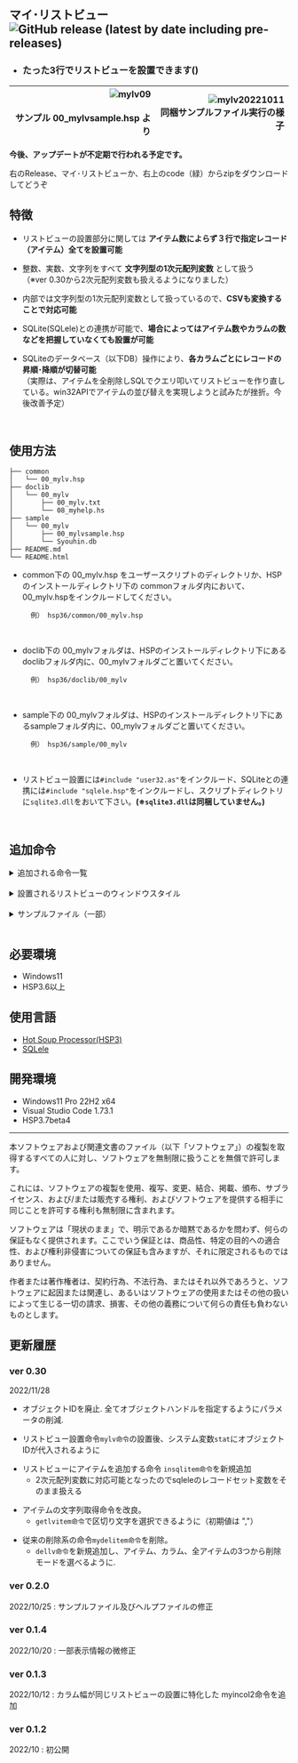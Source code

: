 ## マイ･リストビュー ![GitHub release (latest by date including pre-releases)](https://img.shields.io/github/v/release/YUZRANIUM/00_mylv?include_prereleases&style=flat-square)

* ### たった3行でリストビューを設置できます()

 | ![mylv09](https://user-images.githubusercontent.com/83401251/195272530-d8e14629-fb4e-4794-82a1-b06937b9c067.png)<br><br>サンプル 00_mylvsample.hsp より | ![mylv20221011](https://user-images.githubusercontent.com/83401251/195083006-a499adee-a00d-4e33-9066-2b5a7e2ef537.png)<br>同梱サンプルファイル実行の様子 |
 | ------------------------------------------------------------------------------------------------------------------------------------------------------: | -------------------------------------------------------------------------------------------------------------------------------------------------------: |

**今後、アップデートが不定期で行われる予定です。**

右のRelease、マイ･リストビューか、右上のcode（緑）からzipをダウンロードしてどうぞ

## 特徴

* リストビューの設置部分に関しては **アイテム数によらず３行で指定レコード（アイテム）全てを設置可能**

* 整数、実数、文字列をすべて **文字列型の1次元配列変数** として扱う<br>（※ver 0.30から2次元配列変数も扱えるようになりました）

* 内部では文字列型の1次元配列変数として扱っているので、**CSVも変換することで対応可能**

* SQLite(SQLele)との連携が可能で、**場合によってはアイテム数やカラムの数などを把握していなくても設置が可能**

* SQLiteのデータベース（以下DB）操作により、**各カラムごとにレコードの昇順･降順が切替可能**<br>（実際は、アイテムを全削除しSQLでクエリ叩いてリストビューを作り直している。win32APIでアイテムの並び替えを実現しようと試みたが挫折。今後改善予定）


<br>

## 使用方法

~~~
├── common
│   └── 00_mylv.hsp
├── doclib
│   └── 00_mylv
│       ├── 00_mylv.txt
│       └── 08_myhelp.hs
├── sample
│   └── 00_mylv
│       ├── 00_mylvsample.hsp
│       └── Syouhin.db
├── README.md
└── README.html
~~~

* common下の 00_mylv.hsp をユーザースクリプトのディレクトリか、HSP のインストールディレクトリ下の commonフォルダ内において、00_mylv.hspをインクルードしてください。

        例） hsp36/common/00_mylv.hsp
<br>

* doclib下の 00_mylvフォルダは、HSPのインストールディレクトリ下にあるdoclibフォルダ内に、00_mylvフォルダごと置いてください。

        例） hsp36/doclib/00_mylv
<br>

* sample下の 00_mylvフォルダは、HSPのインストールディレクトリ下にあるsampleフォルダ内に、00_mylvフォルダごと置いてください。

        例） hsp36/sample/00_mylv
<br>

* リストビュー設置には`#include "user32.as"`をインクルード、SQLiteとの連携には`#include "sqlele.hsp"`をインクルードし、スクリプトディレクトリに`sqlite3.dll`をおいて下さい。**(※`sqlite3.dll`は同梱していません。)**

<br>

## 追加命令

<details>
<summary>追加される命令一覧</summary>

~~~ c

// リストビュー設置
//
// %1,%2 : Xサイズ,Yサイズ
// %3 : オブジェクトハンドルを受け取る変数
    mylv x, y, objhwnd_var


// リストビューにカラム追加1
//
// %1    : 設置したリストビューのオブジェクトハンドル
// %2    : カラムを格納した配列変数
// %3    : カラムの数
// %4    : カラムの幅(整数型の配列変数)
// %5(0) : 0=左揃え / 1=右揃え / 2=中央揃え
    incolm objhwnd_var, colmun_list, colmun_num, colmun_width


// リストビューにカラム追加2
//
// %1     : 設置したリストビューのオブジェクトハンドル
// %2     : カラムを格納した配列変数
// %3     : カラムの数
// %4(75) : カラムの幅(整数)
// %5(0)  : 0=左揃え / 1=右揃え / 2=中央揃え
    incolm2 objhwnd_var, colmun_list, colmun_num, num


// リストビューにレコードを追加 (1次元配列変数)
//
// %1 : 設置したリストビューのオブジェクトハンドル
// %2 : レコードを格納した配列変数
// %3 : レコードの数
// %4 : カラムの数
    inlvitem objhwnd_var, rec_array, rec_num, colmun_num


// リストビューにレコードを追加 (SQLele, 2次元配列変数に対応)
//
// %1 : 設置したリストビューのオブジェクトハンドル
// %2 : レコードを格納した配列変数
    insqlitem objhwnd_var, array

// リストビューのアイテムの文字列取得
//
// p1 : リストビューのオブジェクトハンドル
// p2 : カラムの数
// p3 : 取得文字列を格納する文字列型変数
// p4 : 配列変数のバッファサイズ
// p5 : 区切り文字
    getlvitem objhwnd_var, colmun_num, getvar, baffer_num


// リストビュー削除
//
// p1    : リストビューのオブジェクトハンドル
// p2(0) : 削除するタイプ(0 = アイテム, 1 = カラム, 2 = アイテムの全削除)
// p3    : 削除するアイテム,カラムのインデックス
    dellv objhwnd_var, type, index

~~~

</details>

<br>

<details>
<summary>設置されるリストビューのウィンドウスタイル</summary>

<br>


| ウィンドウスタイル | 値         | 機能             |
| :----------------- | :--------- | ---------------- |
| WS_CHILD           | 0x40000000 | 子供にする       |
| WS_VISIBLE         | 0x10000000 | 見えるようにする |
| LVS_REPORT         | 0x0001     | 詳細表示         |


| 拡張ウィンドウスタイル | 値         | 機能                       |
| :--------------------- | :--------- | -------------------------- |
| LVS_EX_HEADERDRAGDROP  | 0x00000010 | ヘッダードラッグ・ドロップ |
| LVS_EX_FULLROWSELECT   | 0x00000020 | 横一列まとめて選択         |
| LVS_EX_GRIDLINES       | 0x00000001 | グリッド線の表示           |


</details>

<br>

<details>
<summary>サンプルファイル（一部）</summary>

* ### SQLite(sqlele)連携によるデータの取得（例）

~~~ cpp
    sql_open db
    sql_q "SELECT * FROM MyCPU;", cpu   // 全レコードをレコードセット変数で取得
    sql_close


    col_clist = sql_collist(",", cpu)   // カラムの取得
    split col_clist, ",", col_clist     // カラムを配列に
~~~

* ### リストビュー設置部分

~~~ cpp
    mylv 400, 300, hLVcpu                           // リストビュー設置
    incolm hLVcpu, col_clist, length(cpu), col_cw   // カラムの追加
    insqlitem hLVcpu, cpu                           // 全レコードの追加
~~~

* ### レコードの取得

~~~ cpp
*getlvitem
    sdim getlist, 1024
    sdim syowlist, 1024

    getlvitem hLVcpu, length(cpu), getlist, 1024

    array2note syowlist, getlist

    dialog syowlist, 0, "Get items"
    return
~~~


* ### リストビューの並べ替え（SQLiteによるDB操作を利用）

~~~ cpp
*lvnotify
    // リストビューのオブジェクトハンドルとウィンドウメッセージ通知コード取得
    dupptr NMHDR, lparam, 12, 4  :  hLV = NMHDR(0)

    if (NMHDR(2) == LVN_COLUMNCLICK) {  //通知コードがカラムクリックだった場合に並べ替え

        // クリックされたカラムインデックス取得
        dupptr NMLV, lparam, 40, 4  :  index = NMLV(4)

        sql_open db     // DB OPEN

        switch hLV          // オブジェクトハンドルで分岐 -> 複数のリストビュー対応
            case hLVcpu

                sdim cpu, 2048          // レコードセット変数の初期化
                swc = swc * -1          // 昇降順の切り替え
                if (swc == -1) {sqsc = " DESC;"} else {sqsc = " ASC;"}

                sql_q "SELECT * FROM MyCPU ORDER BY " + col_clist(index) + sqsc, cpu

                dellv hLVcpu, 0, 2      // リストビューの全アイテム消去
                insqlitem hLVcpu, cpu   // 全データをリストビューに追加

                swbreak
        swend
        sql_close       // DB CLOSE
    }
    return
~~~

</details>


<br>

## 必要環境
* Windows11
* HSP3.6以上

## 使用言語
* [Hot Soup Processor(HSP3)](https://hsp.tv/)
* [SQLele](https://www.sqlite.org)

## 開発環境
* Windows11 Pro 22H2 x64
* Visual Studio Code 1.73.1
* HSP3.7beta4

***


本ソフトウェアおよび関連文書のファイル（以下「ソフトウェア」）の複製を取得するすべての人に対し、ソフトウェアを無制限に扱うことを無償で許可します。

これには、ソフトウェアの複製を使用、複写、変更、結合、掲載、頒布、サブライセンス、および/または販売する権利、およびソフトウェアを提供する相手に同じことを許可する権利も無制限に含まれます。

ソフトウェアは「現状のまま」で、明示であるか暗黙であるかを問わず、何らの保証もなく提供されます。ここでいう保証とは、商品性、特定の目的への適合性、および権利非侵害についての保証も含みますが、それに限定されるものではありません。

作者または著作権者は、契約行為、不法行為、またはそれ以外であろうと、ソフトウェアに起因または関連し、あるいはソフトウェアの使用またはその他の扱いによって生じる一切の請求、損害、その他の義務について何らの責任も負わないものとします。


## 更新履歴

### ver 0.30
2022/11/28
* オブジェクトIDを廃止. 全てオブジェクトハンドルを指定するようにパラメータの削減.
<!--  -->
* リストビュー設置命令`mylv命令`の設置後、システム変数`stat`にオブジェクトIDが代入されるように
<!--  -->
* リストビューにアイテムを追加する命令 `insqlitem命令`を新規追加
    * 2次元配列変数に対応可能となったのでsqleleのレコードセット変数をそのまま扱える
<!--  -->
* アイテムの文字列取得命令を改良。
    * `getlvitem命令`で区切り文字を選択できるように（初期値は ","）
<!--  -->
* 従来の削除系の命令`mydelitem命令`を削除。
    * `dellv命令`を新規追加し、アイテム、カラム、全アイテムの3つから削除モードを選べるように.


### ver 0.2.0
2022/10/25 : サンプルファイル及びヘルプファイルの修正

### ver 0.1.4
2022/10/20 : 一部表示情報の微修正

### ver 0.1.3
2022/10/12 : カラム幅が同じリストビューの設置に特化した myincol2命令を追加

### ver 0.1.2
2022/10 : 初公開